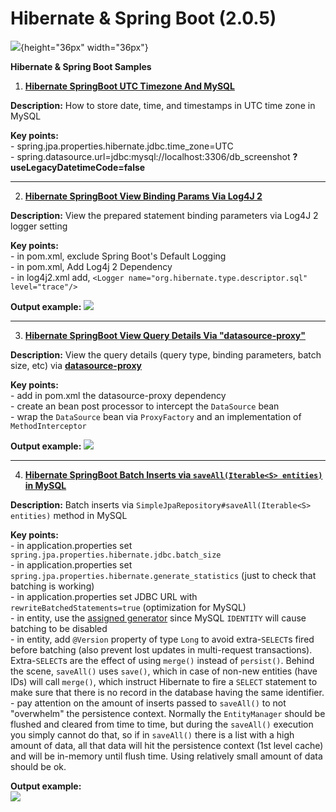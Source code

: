 # Hibernate & Spring Boot (2.0.5)

[![](https://github.com/AnghelLeonard/Hibernate-SpringBoot/blob/master/Java%20Persistence%20Performance%20Illustrated%20Guide.jpg)](https://leanpub.com/java-persistence-performance-illustrated-guide){height="36px" width="36px"}

**Hibernate & Spring Boot Samples**

1. **[Hibernate SpringBoot UTC Timezone And MySQL](https://github.com/AnghelLeonard/Hibernate/tree/master/HibernateSpringBootUTCTimezone)**

**Description:** How to store date, time, and timestamps in UTC time zone in MySQL

**Key points:**\
     - spring.jpa.properties.hibernate.jdbc.time_zone=UTC\
     - spring.datasource.url=jdbc:mysql://localhost:3306/db_screenshot **?useLegacyDatetimeCode=false**
     
-----------------------------------------------------------------------------------------------------------------------    

2. **[Hibernate SpringBoot View Binding Params Via Log4J 2](https://github.com/AnghelLeonard/Hibernate-SpringBoot/tree/master/HibernateSpringBootLog4j2ViewBindingParameters)**

**Description:** View the prepared statement binding parameters via Log4J 2 logger setting

**Key points:**\
     - in pom.xml, exclude Spring Boot's Default Logging\
     - in pom.xml, Add Log4j 2 Dependency\
     - in log4j2.xml add, `<Logger name="org.hibernate.type.descriptor.sql" level="trace"/>`
   
**Output example:**
![](https://github.com/AnghelLeonard/Hibernate-SpringBoot/blob/master/HibernateSpringBootLog4j2ViewBindingParameters/sample.png)

-----------------------------------------------------------------------------------------------------------------------    

3. **[Hibernate SpringBoot View Query Details Via "datasource-proxy"](https://github.com/AnghelLeonard/Hibernate-SpringBoot/tree/master/HibernateSpringBootDataSourceProxy)**

**Description:** View the query details (query type, binding parameters, batch size, etc) via **[datasource-proxy](https://github.com/ttddyy/datasource-proxy)**

**Key points:**\
     - add in pom.xml the datasource-proxy dependency\
     - create an bean post processor to intercept the `DataSource` bean\
     - wrap the `DataSource` bean via `ProxyFactory` and an implementation of `MethodInterceptor`
   
**Output example:**
![](https://github.com/AnghelLeonard/Hibernate-SpringBoot/blob/master/HibernateSpringBootDataSourceProxy/sample.png)

-----------------------------------------------------------------------------------------------------------------------    

4. **[Hibernate SpringBoot Batch Inserts via `saveAll(Iterable<S> entities)` in MySQL](https://github.com/AnghelLeonard/Hibernate-SpringBoot/tree/master/HibernateSpringBootBatchInsertsJpaRepository)**

**Description:** Batch inserts via `SimpleJpaRepository#saveAll(Iterable<S> entities)` method in MySQL

**Key points:**\
     - in application.properties set `spring.jpa.properties.hibernate.jdbc.batch_size`\
     - in application.properties set `spring.jpa.properties.hibernate.generate_statistics` (just to check that batching is working)\
     - in application.properties set JDBC URL with `rewriteBatchedStatements=true` (optimization for MySQL)\
     - in entity, use the [assigned generator](https://vladmihalcea.com/how-to-combine-the-hibernate-assigned-generator-with-a-sequence-or-an-identity-column/) since MySQL `IDENTITY` will cause batching to be disabled\
     - in entity, add `@Version` property of type `Long` to avoid extra-`SELECT`s fired before batching (also prevent lost updates in multi-request transactions). Extra-`SELECT`s are the effect of using `merge()` instead of `persist()`. Behind the scene, `saveAll()` uses `save()`, which in case of non-new entities (have IDs) will call `merge()`, which instruct Hibernate to fire a `SELECT` statement to make sure that there is no record in the database having the same identifier.\
     - pay attention on the amount of inserts passed to `saveAll()` to not "overwhelm" the persistence context. Normally the `EntityManager` should be flushed and cleared from time to time, but during the `saveAll()` execution you simply cannot do that, so if in `saveAll()` there is a list with a high amount of data, all that data will hit the persistence context (1st level cache) and will be in-memory until flush time. Using relatively small amount of data should be ok.
  
**Output example:**\
![](https://github.com/AnghelLeonard/Hibernate-SpringBoot/blob/master/HibernateSpringBootBatchInsertsJpaRepository/sample.png)
